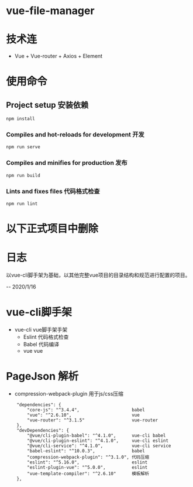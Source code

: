 # vue-file-manager


# 技术连

-  Vue + Vue-router + Axios + Element 

# 使用命令

## Project setup 安装依赖
```
npm install
```

### Compiles and hot-reloads for development 开发
```
npm run serve
```

### Compiles and minifies for production 发布
```
npm run build
```

### Lints and fixes files 代码格式检查
```
npm run lint
```


# 以下正式项目中删除

# 日志

以vue-cli脚手架为基础，以其他完整vue项目的目录结构和规范进行配置的项目。

-- 2020/1/16 


# vue-cli脚手架

- vue-cli vue脚手架手架
    - Eslint    代码格式检查
    - Babel     代码编译
    - vue       vue 

# PageJson 解析
- compression-webpack-plugin  用于js/css压缩
```
    "dependencies": {
        "core-js": "^3.4.4",                    babel
        "vue": "^2.6.10",                       vue
        "vue-router": "^3.1.5"                  vue-router
    },
    "devDependencies": {
        "@vue/cli-plugin-babel": "^4.1.0",      vue-cli babel
        "@vue/cli-plugin-eslint": "^4.1.0",     vue-cli eslint
        "@vue/cli-service": "^4.1.0",           vue-cli service
        "babel-eslint": "^10.0.3",              babel
        "compression-webpack-plugin": "^3.1.0", 代码压缩
        "eslint": "^5.16.0",                    eslint
        "eslint-plugin-vue": "^5.0.0",          eslint
        "vue-template-compiler": "^2.6.10"      模板解析
    },

 
```


